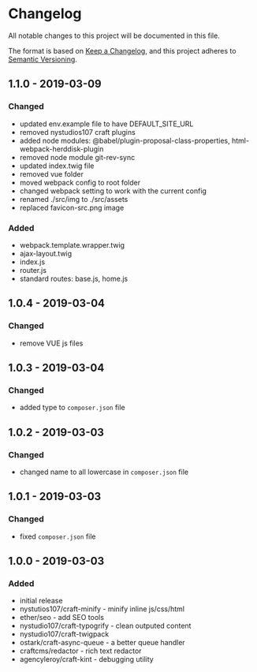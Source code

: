 # Changelog
All notable changes to this project will be documented in this file.

The format is based on [Keep a Changelog](https://keepachangelog.com/en/1.0.0/),
and this project adheres to [Semantic Versioning](https://semver.org/spec/v2.0.0.html).

## 1.1.0 - 2019-03-09
### Changed
- updated env.example file to have DEFAULT_SITE_URL
- removed nystudios107 craft plugins
- added node modules: @babel/plugin-proposal-class-properties, html-webpack-herddisk-plugin
- removed node module git-rev-sync
- updated index.twig file
- removed vue folder
- moved webpack config to root folder
- changed webpack setting to work with the current config
- renamed ./src/img to ./src/assets
- replaced favicon-src.png image

### Added
- webpack.template.wrapper.twig
- ajax-layout.twig
- index.js
- router.js
- standard routes: base.js, home.js

## 1.0.4 - 2019-03-04
### Changed
- remove VUE js files

## 1.0.3 - 2019-03-04
### Changed
- added type to `composer.json` file

## 1.0.2 - 2019-03-03
### Changed
- changed name to all lowercase in `composer.json` file

## 1.0.1 - 2019-03-03
### Changed
- fixed `composer.json` file

## 1.0.0 - 2019-03-03
### Added
- initial release
- nystutios107/craft-minify - minify inline js/css/html
- ether/seo - add SEO tools
- nystudio107/craft-typogrify - clean outputed content
- nystudio107/craft-twigpack
- ostark/craft-async-queue - a better queue handler
- craftcms/redactor - rich text redactor
- agencyleroy/craft-kint - debugging utility